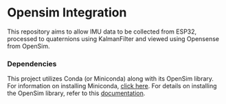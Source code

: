 # Opensim Integration
This repository aims to allow IMU data to be collected from ESP32, processed to quaternions using KalmanFilter and viewed using Opensense from OpenSim.

### Dependencies
This project utilizes Conda (or Miniconda) along with its OpenSim library. For information on installing Miniconda, [click here](https://conda.io/projects/conda/en/latest/index.html). For details on installing the OpenSim library, refer to this [documentation](https://opensimconfluence.atlassian.net/wiki/spaces/OpenSim/pages/53085346/Scripting+in+Python).
